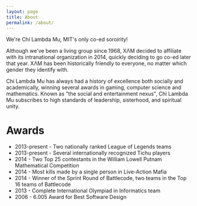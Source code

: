 ```yaml
---
layout: page
title: About
permalink: /about/
---
```


We're Chi Lambda Mu, MIT's only co-ed soroirity! 

Although we've been a living group since 1968, ΧΛΜ decided to affiliate with its intranational organization in 2014, quickly deciding to go co-ed later that year. ΧΛΜ has been historically friendly to everyone, no matter which gender they identify with.

Chi Lambda Mu has always had a history of excellence both socially and academically, winning several awards in gaming, computer science and mathematics. Known as "the social and entertainment nexus", Chi Lambda Mu subscribes to high standards of leadership, sisterhood, and spiritual unity.


Awards
=======

* 2013-present - Two nationally ranked League of Legends teams
* 2013-present - Several internationally recognized Tichu players
* 2014 - Two Top 25 contestants in the William Lowell Putnam Mathematical Competition
* 2014 - Most kills made by a single person in Live-Action Mafia
* 2014 - Winner of the Sprint Round of Battlecode, two teams in the Top 16 teams of Battlecode
* 2013 - Complete International Olympiad in Informatics team
* 2006 - 6.005 Award for Best Software Design